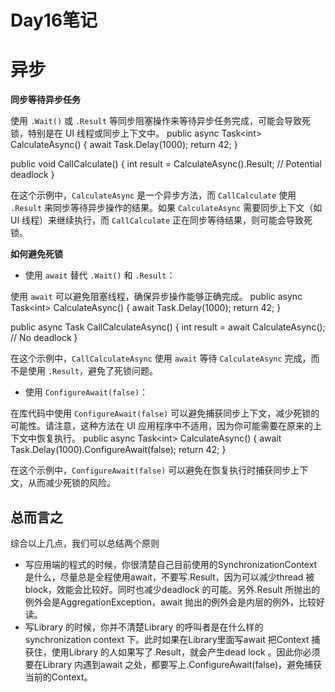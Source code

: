 # Day16笔记

# 异步

**同步等待异步任务**

使用 `.Wait()` 或 `.Result` 等同步阻塞操作来等待异步任务完成，可能会导致死锁，特别是在 UI 线程或同步上下文中。
public async Task&lt;int&gt; CalculateAsync()
{
await Task.Delay(1000);
return 42;
}

public void CallCalculate()
{
int result = CalculateAsync().Result; // Potential deadlock
}

在这个示例中，`CalculateAsync` 是一个异步方法，而 `CallCalculate` 使用 `.Result` 来同步等待异步操作的结果。如果 `CalculateAsync` 需要同步上下文（如 UI 线程）来继续执行，而 `CallCalculate` 正在同步等待结果，则可能会导致死锁。

**如何避免死锁**

* 使用 `await` 替代 `.Wait()` 和 `.Result`：

使用 `await` 可以避免阻塞线程，确保异步操作能够正确完成。
public async Task&lt;int&gt; CalculateAsync()
{
	await Task.Delay(1000);
	return 42;
}

public async Task CallCalculateAsync()
{
	int result = await CalculateAsync(); // No deadlock
}

在这个示例中，`CallCalculateAsync` 使用 `await` 等待 `CalculateAsync` 完成，而不是使用 `.Result`，避免了死锁问题。


* 使用 `ConfigureAwait(false)`：

在库代码中使用 `ConfigureAwait(false)` 可以避免捕获同步上下文，减少死锁的可能性。请注意，这种方法在 UI 应用程序中不适用，因为你可能需要在原来的上下文中恢复执行。
public async Task&lt;int&gt; CalculateAsync()
{
await Task.Delay(1000).ConfigureAwait(false);
return 42;
}

在这个示例中，`ConfigureAwait(false)` 可以避免在恢复执行时捕获同步上下文，从而减少死锁的风险。

## 总而言之

综合以上几点，我们可以总结两个原则

* 写应用端的程式的时候，你很清楚自己目前使用的SynchronizationContext 是什么，尽量总是全程使用await，不要写.Result，因为可以减少thread 被block，效能会比较好。同时也减少deadlock 的可能。另外.Result 所抛出的例外会是AggregationException，await 抛出的例外会是内层的例外，比较好读。
* 写Library 的时候，你并不清楚Library 的呼叫者是在什么样的synchronization context 下。此时如果在Library里面写await 把Context 捕获住，使用Library 的人如果写了.Result，就会产生dead lock 。因此你必须要在Library 内遇到await 之处，都要写上.ConfigureAwait(false)，避免捕获当前的Context。

